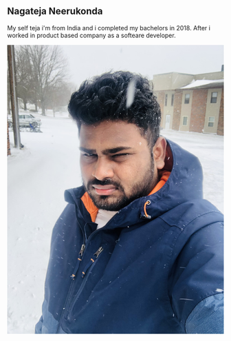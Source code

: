 ## Nagateja Neerukonda

My self teja i'm from India  and i completed my bachelors in 2018.
After i worked in product based company as a softeare developer.

![Profile  pic](images\tejaprofilepic.jpg)